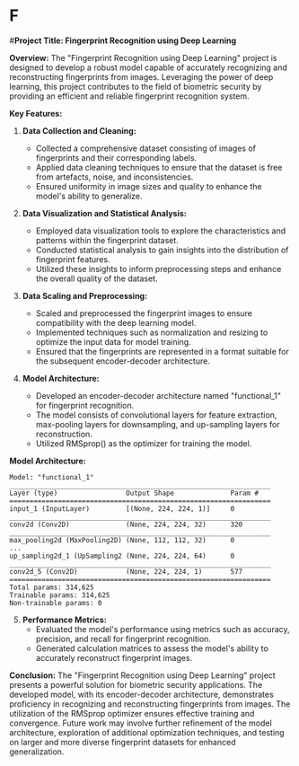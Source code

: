 # F
#**Project Title: Fingerprint Recognition using Deep Learning**

**Overview:**
The "Fingerprint Recognition using Deep Learning" project is designed to develop a robust model capable of accurately recognizing and reconstructing fingerprints from images. Leveraging the power of deep learning, this project contributes to the field of biometric security by providing an efficient and reliable fingerprint recognition system.

**Key Features:**

1. **Data Collection and Cleaning:**
   - Collected a comprehensive dataset consisting of images of fingerprints and their corresponding labels.
   - Applied data cleaning techniques to ensure that the dataset is free from artefacts, noise, and inconsistencies.
   - Ensured uniformity in image sizes and quality to enhance the model's ability to generalize.

2. **Data Visualization and Statistical Analysis:**
   - Employed data visualization tools to explore the characteristics and patterns within the fingerprint dataset.
   - Conducted statistical analysis to gain insights into the distribution of fingerprint features.
   - Utilized these insights to inform preprocessing steps and enhance the overall quality of the dataset.

3. **Data Scaling and Preprocessing:**
   - Scaled and preprocessed the fingerprint images to ensure compatibility with the deep learning model.
   - Implemented techniques such as normalization and resizing to optimize the input data for model training.
   - Ensured that the fingerprints are represented in a format suitable for the subsequent encoder-decoder architecture.

4. **Model Architecture:**
   - Developed an encoder-decoder architecture named "functional_1" for fingerprint recognition.
   - The model consists of convolutional layers for feature extraction, max-pooling layers for downsampling, and up-sampling layers for reconstruction.
   - Utilized RMSprop() as the optimizer for training the model.

**Model Architecture:**
```plaintext
Model: "functional_1"
_________________________________________________________________
Layer (type)                 Output Shape              Param #   
=================================================================
input_1 (InputLayer)         [(None, 224, 224, 1)]     0         
_________________________________________________________________
conv2d (Conv2D)              (None, 224, 224, 32)      320       
_________________________________________________________________
max_pooling2d (MaxPooling2D) (None, 112, 112, 32)      0         
...
up_sampling2d_1 (UpSampling2 (None, 224, 224, 64)      0         
_________________________________________________________________
conv2d_5 (Conv2D)            (None, 224, 224, 1)       577       
=================================================================
Total params: 314,625
Trainable params: 314,625
Non-trainable params: 0
```

5. **Performance Metrics:**
   - Evaluated the model's performance using metrics such as accuracy, precision, and recall for fingerprint recognition.
   - Generated calculation matrices to assess the model's ability to accurately reconstruct fingerprint images.

**Conclusion:**
The "Fingerprint Recognition using Deep Learning" project presents a powerful solution for biometric security applications. The developed model, with its encoder-decoder architecture, demonstrates proficiency in recognizing and reconstructing fingerprints from images. The utilization of the RMSprop optimizer ensures effective training and convergence. Future work may involve further refinement of the model architecture, exploration of additional optimization techniques, and testing on larger and more diverse fingerprint datasets for enhanced generalization.
